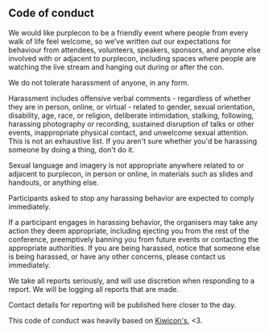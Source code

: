 ---
---

<h2>Code of conduct</h2>
<p>
  We would like purplecon to be a friendly event where people from every walk of life feel welcome, so we’ve written out
  our expectations for behaviour from attendees, volunteers, speakers, sponsors, and anyone else involved with or
  adjacent to purplecon, including spaces where people are watching the live stream and hanging out during or after the con.
</p>
<p>
  We do not tolerate harassment of anyone, in any form.
</p>
<p>
  Harassment includes offensive verbal comments - regardless of whether they are in person, online, or virtual -  related to gender, sexual orientation, disability, age, race, or religion, deliberate intimidation, stalking, following, harassing photography or recording, sustained disruption of talks or other events, inappropriate physical contact, and unwelcome sexual attention. This is not an exhaustive list. If you aren't sure whether you'd be harassing someone by doing a thing, don't do it.
</p>
<p>
  Sexual language and imagery is not appropriate anywhere related to or adjacent to purplecon, in person or online, in materials such as slides and handouts, or anything else.
</p>
<p>
  Participants asked to stop any harassing behavior are expected to comply immediately.
</p>
<p>
  If a participant engages in harassing behavior, the organisers may take any action they deem appropriate, including
  ejecting you from the rest of the conference, preemptively banning you from future events or contacting the appropriate
  authorities. If you are being harassed, notice that someone else is being harassed, or have any other concerns, please
  contact us immediately.
</p>
<p>
  We take all reports seriously, and will use discretion when responding to a report. We will be logging all reports that
  are made. 
</p>
<p>
Contact details for reporting will be published here closer to the day.
</p>
<!-- <p>
  To make a report, you can:
</p>
<p>
  Email: <a href="mailto:report@purplecon.nz">report@purplecon.nz</a><br>
  Call / Text / Signal: <a href="tel:+64224258493">+64 22 425 84938</a><br>
  Or find the nearest purplecon volunteer or staff member.
</p> -->
<p>
This code of conduct was heavily based on <a href="//kiwicon.org">Kiwicon's</a>, &lt;3.
</p>
